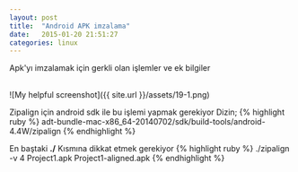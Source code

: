 ```yaml
---
layout: post
title:  "Android APK imzalama"
date:   2015-01-20 21:51:27
categories: linux
---
```


Apk'yı imzalamak için gerkli olan işlemler ve ek bilgiler

<br>![My helpful screenshot]({{ site.url }}/assets/19-1.png)<br>

Zipalign için android sdk ile bu işlemi yapmak gerekiyor
Dizin;
{% highlight ruby %}
adt-bundle-mac-x86_64-20140702/sdk/build-tools/android-4.4W/zipalign 
{% endhighlight %}

En baştaki <b>./</b> Kısmına dikkat etmek gerekiyor
{% highlight ruby %}
./zipalign -v 4 Project1.apk Project1-aligned.apk
{% endhighlight %}




